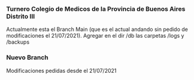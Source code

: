 ### Turnero Colegio de Medicos de la Provincia de Buenos Aires Distrito III
Actualmente esta el Branch Main (que es el actual andando sin pedido de modificaciones el 21/07/2021). Agregar en el dir /db las carpetas /logs y /backups

### Nuevo Branch
Modificaciones pedidas desde el 21/07/2021
